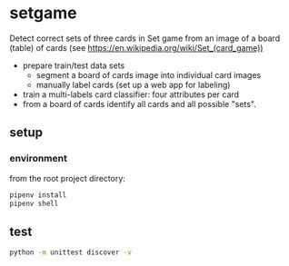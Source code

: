 # setgame

Detect correct sets of three cards in Set game from an image of a board (table) of cards (see https://en.wikipedia.org/wiki/Set_(card_game))

  * prepare train/test data sets
     * segment a board of cards image into individual card images
     * manually label cards (set up a web app for labeling)
  * train a multi-labels card classifier: four attributes per card
  * from a board of cards identify all cards and all possible "sets".

## setup

### environment
from the root project directory:
```bash
pipenv install
pipenv shell
```

## test 
```bash
python -m unittest discover -v
```

